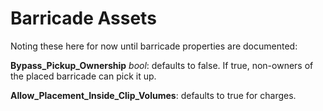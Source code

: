 # Barricade Assets

Noting these here for now until barricade properties are documented:

**Bypass_Pickup_Ownership** *bool*: defaults to false. If true, non-owners of the placed barricade can pick it up.

**Allow_Placement_Inside_Clip_Volumes**: defaults to true for charges.
